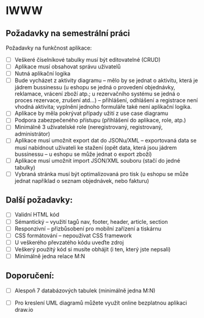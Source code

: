 # IWWW
## Požadavky na semestrální práci
Požadavky na funkčnost aplikace:
- [ ] Veškeré číselníkové tabulky musí být editovatelné (CRUD)
- [ ] Aplikace musí obsahovat správu uživatelů
- [ ] Nutná aplikační logika
- [ ] Bude vycházet z aktivity diagramu – mělo by se jednat o aktivitu, která je jádrem bussinessu (u eshopu se jedná o provedení objednávky, reklamace, vrácení zboží atp.; u rezervačního systému se jedná o proces rezervace, zrušení atd…) – přihlášení, odhlášení a registrace není vhodná aktivita; vyplnění jednoho formuláře také není aplikační logika.
- [ ] Aplikace by měla pokrývat případy užití z use case diagramu
- [ ] Podpora zabezpečeného přístupu (přihlášení do aplikace, role, atp.)
- [ ] Minimálně 3 uživatelské role (neregistrovaný, registrovaný, administrátor)
- [ ] Aplikace musí umožnit export dat do JSONu/XML – exportovaná data se musí nabídnout uživateli ke stažení (opět data, která jsou jádrem bussinessu – u eshopu se může jednat o export zboží)
- [ ] Aplikace musí umožnit import JSON/XML souboru (stačí do jedné tabulky)
- [ ] Vybraná stránka musí být optimalizovaná pro tisk (u eshopu se může jednat například o seznam objednávek, nebo fakturu)

## Další požadavky:
- [ ] Validní HTML kód
- [ ] Sémantický – využití tagů nav, footer, header, article, section
- [ ] Responzivní – přizbůsobení pro mobilní zařízení a tiskárnu
- [ ] CSS formátování – nepoužívat CSS framework
- [ ] U veškerého převzatého kódu uveďte zdroj
- [ ] Veškerý použitý kód si musíte obhájit (i ten, který jste nepsali)
- [ ] Minimálně jedna relace M:N

## Doporučení:
- [ ] Alespoň 7 databázových tabulek (minimálně jedna M:N)
- [ ] Pro kreslení UML diagramů můžete využít online bezplatnou aplikaci draw.io


